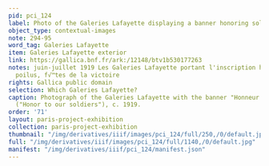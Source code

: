 ```yaml
---
pid: pci_124
label: Photo of the Galeries Lafayette displaying a banner honoring soldiers
object_type: contextual-images
note: 294-95
word_tag: Galeries Lafayette
item: Galeries Lafayette exterior
link: https://gallica.bnf.fr/ark:/12148/btv1b530177263
notes: juin-juillet 1919 Les Galeries Lafayette portant l'inscription honneur √† nos
  poilus, f√™tes de la victoire
rights: Gallica public domain
selection: Which Galeries Lafayette?
caption: Photograph of the Galeries Lafayette with the banner "Honneur à nos poilus"
  ("Honor to our soldiers"), c. 1919.
order: '71'
layout: paris-project-exhibition
collection: paris-project-exhibition
thumbnail: "/img/derivatives/iiif/images/pci_124/full/250,/0/default.jpg"
full: "/img/derivatives/iiif/images/pci_124/full/1140,/0/default.jpg"
manifest: "/img/derivatives/iiif/pci_124/manifest.json"
---
```


